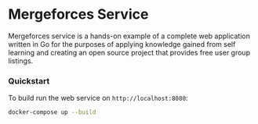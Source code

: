 # Mergeforces Service

Mergeforces service is a hands-on example of a complete web application written in Go for the purposes of applying knowledge gained from self learning and creating an open source project that provides free user group listings.

### Quickstart

To build run the web service on `http://localhost:8080`:

```bash
docker-compose up --build
```
